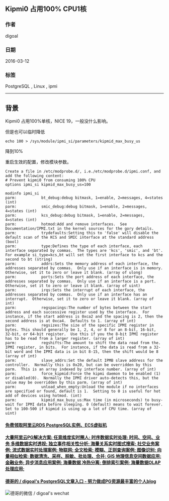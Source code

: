## Kipmi0 占用100% CPU1核   
                                                                                                                                 
### 作者                                                                                                                                 
digoal                                                                                                                                 
                                                                                                                                 
### 日期                                                                                                                                 
2016-03-12                                                                                                                              
                                                                                                                                 
### 标签                                                                                                                                 
PostgreSQL , Linux , ipmi        
                                                                                                                                 
----                                                                                                                                 
                                                                                                                                 
## 背景                     
Kipmi0 占用100%单核，NICE 19，一般没什么影响。  
  
但是也可以临时降低  
  
```  
echo 100 > /sys/module/ipmi_si/parameters/kipmid_max_busy_us  
```  
  
降到10%  
  
重启生效的配置，修改模块参数。  
  
```  
Create a file in /etc/modprobe.d/, i.e./etc/modprobe.d/ipmi.conf, and add the following content:  
# Prevent kipmi0 from consuming 100% CPU  
options ipmi_si kipmid_max_busy_us=100  
  
modinfo ipmi_si   
parm:           bt_debug:debug bitmask, 1=enable, 2=messages, 4=states (int)  
parm:           smic_debug:debug bitmask, 1=enable, 2=messages, 4=states (int)  
parm:           kcs_debug:debug bitmask, 1=enable, 2=messages, 4=states (int)  
parm:           hotmod:Add and remove interfaces.  See Documentation/IPMI.txt in the kernel sources for the gory details.  
parm:           trydefaults:Setting this to 'false' will disable the default scan of the KCS and SMIC interface at the standard address (bool)  
parm:           type:Defines the type of each interface, each interface separated by commas.  The types are 'kcs', 'smic', and 'bt'.  For example si_type=kcs,bt will set the first interface to kcs and the second to bt (string)  
parm:           addrs:Sets the memory address of each interface, the addresses separated by commas.  Only use if an interface is in memory.  Otherwise, set it to zero or leave it blank. (array of ulong)  
parm:           ports:Sets the port address of each interface, the addresses separated by commas.  Only use if an interface is a port.  Otherwise, set it to zero or leave it blank. (array of uint)  
parm:           irqs:Sets the interrupt of each interface, the addresses separated by commas.  Only use if an interface has an interrupt.  Otherwise, set it to zero or leave it blank. (array of int)  
parm:           regspacings:The number of bytes between the start address and each successive register used by the interface.  For instance, if the start address is 0xca2 and the spacing is 2, then the second address is at 0xca4.  Defaults to 1. (array of int)  
parm:           regsizes:The size of the specific IPMI register in bytes. This should generally be 1, 2, 4, or 8 for an 8-bit, 16-bit, 32-bit, or 64-bit register.  Use this if you the 8-bit IPMI register has to be read from a larger register. (array of int)  
parm:           regshifts:The amount to shift the data read from the. IPMI register, in bits.  For instance, if the data is read from a 32-bit word and the IPMI data is in bit 8-15, then the shift would be 8 (array of int)  
parm:           slave_addrs:Set the default IPMB slave address for the controller.  Normally this is 0x20, but can be overridden by this parm.  This is an array indexed by interface number. (array of int)  
parm:           force_kipmid:Force the kipmi daemon to be enabled (1) or disabled(0).  Normally the IPMI driver auto-detects this, but the value may be overridden by this parm. (array of int)  
parm:           unload_when_empty:Unload the module if no interfaces are specified or found, default is 1.  Setting to 0 is useful for hot add of devices using hotmod. (int)  
parm:           kipmid_max_busy_us:Max time (in microseconds) to busy-wait for IPMI data before sleeping. 0 (default) means to wait forever. Set to 100-500 if kipmid is using up a lot of CPU time. (array of uint)  
```  
    
  
  
  
  
  
  
  
  
  
  
  
  
  
  
  
  
  
  
  
  
  
  
  
  
  
  
  
  
  
  
  
  
  
  
  
  
  
#### [免费领取阿里云RDS PostgreSQL实例、ECS虚拟机](https://www.aliyun.com/database/postgresqlactivity "57258f76c37864c6e6d23383d05714ea")
  
  
#### [大量阿里云PG解决方案: 任意维度实时圈人; 时序数据实时处理; 时间、空间、业务 多维数据实时透视; 独立事件相关性分析; 海量关系实时图式搜索; 社交业务案例; 流式数据实时处理案例; 物联网; 全文检索; 模糊、正则查询案例; 图像识别; 向量相似检索; 数据清洗、采样、脱敏、批处理、合并; GIS 地理信息空间数据应用; 金融业务; 异步消息应用案例; 海量数据 冷热分离; 倒排索引案例; 海量数据OLAP处理应用;](https://yq.aliyun.com/topic/118 "40cff096e9ed7122c512b35d8561d9c8")
  
  
#### [德哥的 / digoal's PostgreSQL文章入口 - 努力做成PG资源最丰富的个人blog](https://github.com/digoal/blog/blob/master/README.md "22709685feb7cab07d30f30387f0a9ae")
  
  
![德哥的微信 / digoal's wechat](../pic/digoal_weixin.jpg "f7ad92eeba24523fd47a6e1a0e691b59")
  
